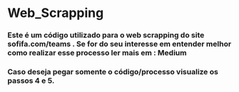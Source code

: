 # Web_Scrapping

### Este é um código utilizado para o web scrapping do site sofifa.com/teams . Se for do seu interesse em entender melhor como realizar esse processo ler mais em : Medium

### Caso deseja pegar somente o código/processo visualize os passos 4 e 5.
